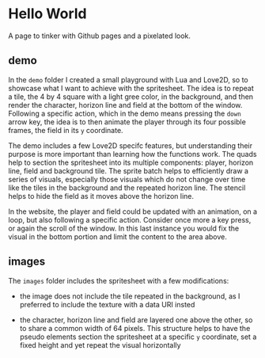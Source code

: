 # Hello World

A page to tinker with Github pages and a pixelated look.

## demo

In the `demo` folder I created a small playground with Lua and Love2D, so to showcase what I want to achieve with the spritesheet. The idea is to repeat a tile, the 4 by 4 square with a light gree color, in the background, and then render the character, horizon line and field at the bottom of the window. Following a specific action, which in the demo means pressing the `down` arrow key, the idea is to then animate the player through its four possible frames, the field in its `y` coordinate.

The demo includes a few Love2D specifc features, but understanding their purpose is more important than learning how the functions work. The quads help to section the spritesheet into its multiple components: player, horizon line, field and background tile. The sprite batch helps to efficiently draw a series of visuals, especially those visuals which do not change over time like the tiles in the background and the repeated horizon line. The stencil helps to hide the field as it moves above the horizon line.

In the website, the player and field could be updated with an animation, on a loop, but also following a specific action. Consider once more a key press, or again the scroll of the window. In this last instance you would fix the visual in the bottom portion and limit the content to the area above.

## images

The `images` folder includes the spritesheet with a few modifications:

- the image does not include the tile repeated in the background, as I preferred to include the texture with a data URI insted

- the character, horizon line and field are layered one above the other, so to share a common width of 64 pixels. This structure helps to have the pseudo elements section the spritesheet at a specific `y` coordinate, set a fixed height and yet repeat the visual horizontally
